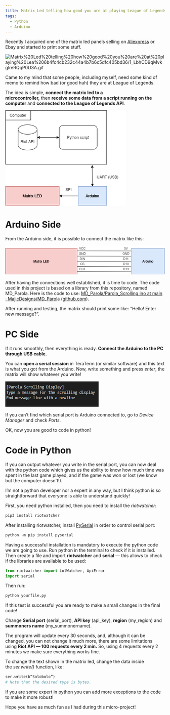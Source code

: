 ```yaml
---
title: Matrix Led telling how good you are at playing League of Legends
tags:
  - Python
  - Arduino
---
```


Recently I acquired one of the matrix led panels selling on [Aliexpress](https://pt.aliexpress.com/wholesale?catId=0&initiative_id=AS_20210120102931&SearchText=1088as) or Ebay and started to print some stuff.

![Matrix%20Led%20telling%20how%20good%20you%20are%20at%20playing%20Lea%206b4fc4cb232c44a4b7b6c5dfc405bd36/1_LbhCD9qMvkglreRQqP0U3A.gif](img/1_LbhCD9qMvkglreRQqP0U3A.gif)

Came to my mind that some people, including myself, need some kind of memo to remind how bad (or good huh) they are at League of Legends.

The idea is simple, **connect the matrix led to a microcontroller,** then **receive some data from a script running on the computer** and **connected to the League of Legends API**.

![Matrix%20Led%20telling%20how%20good%20you%20are%20at%20playing%20Lea%206b4fc4cb232c44a4b7b6c5dfc405bd36/Untitled.png](img/U0.png)

# **Arduino Side**

From the Arduino side, it is possible to connect the matrix like this:

![Matrix%20Led%20telling%20how%20good%20you%20are%20at%20playing%20Lea%206b4fc4cb232c44a4b7b6c5dfc405bd36/Untitled%201.png](img/U1.png)

After having the connections well established, it is time to code. The code used in this project is based on a library from this repository, named MD_Parola. Here is the code to use: [MD_Parola/Parola_Scrolling.ino at main · MajicDesigns/MD_Parol](https://github.com/MajicDesigns/MD_Parola/blob/main/examples/Parola_Scrolling/Parola_Scrolling.ino)a ([github.com](http://github.com/)).

<script src="https://gist.github.com/nguterresn/2a144160e0f683bc37b66ae85cdb3497.js"></script>

After running and testing, the matrix should print some like: “Hello! Enter new message?”.

# **PC Side**

If it runs smoothly, then everything is ready. **Connect the Arduino to the PC through USB cable.**

You can **open a serial session** in TeraTerm (or similar software) and this text is what you got from the Arduino. Now, write something and press *enter*, the matrix will show whatever you write!

![Matrix%20Led%20telling%20how%20good%20you%20are%20at%20playing%20Lea%206b4fc4cb232c44a4b7b6c5dfc405bd36/Untitled%202.png](img/U2.png)

If you can’t find which serial port is Arduino connected to, go to *Device Manager* and check *Ports*.

OK, now you are good to code in python!

# **Code in Python**

If you can output whatever you write in the serial port, you can now deal with the python code which gives us the ability to know how much time was spent in the last game played, and if the game was won or lost (we know but the computer doesn't!).

I’m not a python developer nor a expert in any way, but I think python is so straightforward that everyone is able to understand quickly!

First, you need python installed, then you need to install the *riotwatcher*:

```python
pip3 install riotwatcher
```

After installing riotwatcher, install [PySerial](https://pyserial.readthedocs.io/en/latest/pyserial.html) in order to control serial port:

```python
python -m pip install pyserial
```

Having a successful installation is mandatory to execute the python code we are going to use. Run python in the terminal to check if it is installed. Then create a file and import **riotwatcher** and **serial** — this allows to check if the libraries are available to be used:

```python
from riotwatcher import LolWatcher, ApiError
import serial
```

Then run:

```python
python yourfile.py
```

If this test is successful you are ready to make a small changes in the final code!

<script src="https://gist.github.com/nguterresn/5614d2391ceeae566932312d6c26660e.js"></script>

Change **Serial port** (serial_port), **API key** (api_key), **region** (my_region) and **summoners name** (my_summonername).

The program will update every 30 seconds, and, although it can be changed, you can not change it much more, there are some limitations using **Riot API — 100 requests every 2 min.** So, using 4 requests every 2 minutes we make sure everything works fine.

To change the text shown in the matrix led, change the data inside the *ser.write()* function, like:

```python
ser.write(b“Solobolo”)
# Note that the desired type is bytes.
```

If you are some expert in python you can add more exceptions to the code to make it more robust!

Hope you have as much fun as I had during this micro-project!
